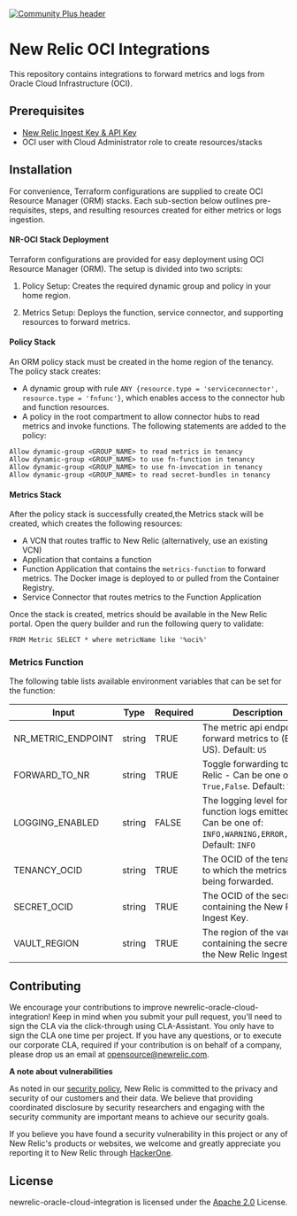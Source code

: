 [![Community Plus header](https://github.com/newrelic/opensource-website/raw/master/src/images/categories/Community_Plus.png)](https://opensource.newrelic.com/oss-category/#community-plus)

# New Relic OCI Integrations

This repository contains integrations to forward metrics and logs from Oracle Cloud Infrastructure (OCI).

## Prerequisites

* [New Relic Ingest Key & API Key](https://docs.newrelic.com/docs/apis/intro-apis/new-relic-api-keys/#license-key)
* OCI user with Cloud Administrator role to create resources/stacks

## Installation

For convenience, Terraform configurations are supplied to create OCI Resource Manager (ORM) stacks. Each sub-section below outlines pre-requisites, steps, and resulting resources created for either metrics or logs ingestion.

#### NR-OCI Stack Deployment

Terraform configurations are provided for easy deployment using OCI Resource Manager (ORM). The setup is divided into two scripts:

1. Policy Setup: Creates the required dynamic group and policy in your home region.

2. Metrics Setup: Deploys the function, service connector, and supporting resources to forward metrics.

#### Policy Stack

An ORM policy stack must be created in the home region of the tenancy. The policy stack creates:

* A dynamic group with rule `ANY {resource.type = 'serviceconnector', resource.type = 'fnfunc'}`, which enables access to the connector hub and function resources.
* A policy in the root compartment to allow connector hubs to read metrics and invoke functions. The following statements are added to the policy:

```
Allow dynamic-group <GROUP_NAME> to read metrics in tenancy
Allow dynamic-group <GROUP_NAME> to use fn-function in tenancy
Allow dynamic-group <GROUP_NAME> to use fn-invocation in tenancy
Allow dynamic-group <GROUP_NAME> to read secret-bundles in tenancy
```

#### Metrics Stack

After the policy stack is successfully created,the Metrics stack will be created, which creates the following resources:

* A VCN that routes traffic to New Relic (alternatively, use an existing VCN)
* Application that contains a function
* Function Application that contains the `metrics-function` to forward metrics. The Docker image is deployed to or pulled from the Container Registry.
* Service Connector that routes metrics to the Function Application


Once the stack is created, metrics should be available in the New Relic portal. Open the query builder and run the following query to validate:
```
FROM Metric SELECT * where metricName like '%oci%'
```

### Metrics Function

The following table lists available environment variables that can be set for the function:

| Input | Type | Required | Description
| ----- | ---- |----------| -----------
| NR_METRIC_ENDPOINT | string | TRUE     | The metric api endpoint to forward metrics to (EU or US). Default: `US`
| FORWARD_TO_NR | string | TRUE     | Toggle forwarding to New Relic - Can be one of: `True,False`. Default: `True`
| LOGGING_ENABLED | string | FALSE    | The logging level for function logs emitted - Can be one of: `INFO,WARNING,ERROR,DEBUG`. Default: `INFO`
| TENANCY_OCID | string | TRUE     | The OCID of the tenancy to which the metrics are being forwarded.
|SECRET_OCID | string | TRUE     | The OCID of the secret containing the New Relic Ingest Key.
|VAULT_REGION | string | TRUE     | The region of the vault containing the secret with the New Relic Ingest Key.


## Contributing

We encourage your contributions to improve newrelic-oracle-cloud-integration! Keep in mind when you submit your pull request, you'll need to sign the CLA via the click-through using CLA-Assistant. You only have to sign the CLA one time per project. If you have any questions, or to execute our corporate CLA, required if your contribution is on behalf of a company, please drop us an email at opensource@newrelic.com.

**A note about vulnerabilities**

As noted in our [security policy](../../security/policy), New Relic is committed to the privacy and security of our customers and their data. We believe that providing coordinated disclosure by security researchers and engaging with the security community are important means to achieve our security goals.

If you believe you have found a security vulnerability in this project or any of New Relic's products or websites, we welcome and greatly appreciate you reporting it to New Relic through [HackerOne](https://hackerone.com/newrelic).

## License

newrelic-oracle-cloud-integration is licensed under the [Apache 2.0](http://apache.org/licenses/LICENSE-2.0.txt) License.
